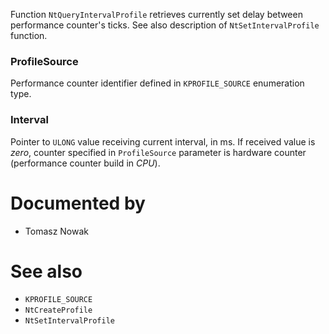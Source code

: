 Function `NtQueryIntervalProfile` retrieves currently set delay between performance counter's ticks. See also description of `NtSetIntervalProfile` function.

### ProfileSource

Performance counter identifier defined in `KPROFILE_SOURCE` enumeration type.

### Interval

Pointer to `ULONG` value receiving current interval, in ms. If received value is *zero*, counter specified in `ProfileSource` parameter is hardware counter (performance counter build in *CPU*).

# Documented by

* Tomasz Nowak

# See also

* `KPROFILE_SOURCE`
* `NtCreateProfile`
* `NtSetIntervalProfile`
